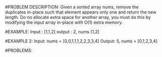 #PROBLEM DESCRIPTION:
Given a sorted array nums, remove the duplicates in-place such that element appears only one and return the new length.
Do no allocate extra space for another array, you must do this by modifying the input array in-place with O(1) extra memory.

#EXAMPLE:
Input : [1,1,2]
output : 2, nums [1,2]

#EXAMPLE 2:
Input: nums = [0,0,1,1,1,2,2,3,3,4]
Output: 5, nums = [0,1,2,3,4]

#PROBLEMS:
